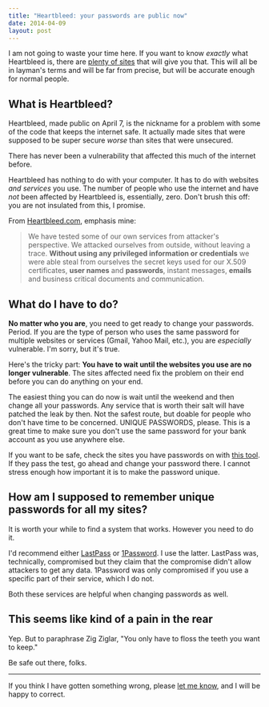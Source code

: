 ```yaml
---
title: "Heartbleed: your passwords are public now"
date: 2014-04-09
layout: post
---
```


I am not going to waste your time here. If you want to know *exactly* what Heartbleed is, there are [plenty of sites][1] that will give you that. This will all be in layman's terms and will be far from precise, but will be accurate enough for normal people.

## What is Heartbleed?

Heartbleed, made public on April 7, is the nickname for a problem with some of the code that keeps the internet safe. It actually made sites that were supposed to be super secure *worse* than sites that were unsecured.

There has never been a vulnerability that affected this much of the internet before.

Heartbleed has nothing to do with your computer. It has to do with websites *and services* you use. The number of people who use the internet and have *not* been affected by Heartbleed is, essentially, zero. Don't brush this off: you are not insulated from this, I promise.

From [Heartbleed.com][2], emphasis mine:

> We have tested some of our own services from attacker's perspective. We attacked ourselves from outside, without leaving a trace. **Without using any privileged information or credentials** we were able steal from ourselves the secret keys used for our X.509 certificates, **user names** and **passwords**, instant messages, **emails** and business critical documents and communication.

## What do I have to do?

**No matter who you are**, you need to get ready to change your passwords. Period. If you are the type of person who uses the same password for multiple websites or services (Gmail, Yahoo Mail, etc.), you are *especially* vulnerable. I'm sorry, but it's true.

Here's the tricky part: **You have to wait until the websites you use are no longer vulnerable**. The sites affected need fix the problem on their end before you can do anything on your end.

The easiest thing you can do now is wait until the weekend and then change all your passwords. Any service that is worth their salt will have patched the leak by then. Not the safest route, but doable for people who don't have time to be concerned. UNIQUE PASSWORDS, please. This is a great time to make sure you don't use the same password for your bank account as you use anywhere else.

If you want to be safe, check the sites you have passwords on with [this tool][3]. If they pass the test, go ahead and change your password there. I cannot stress enough how important it is to make the password unique.

## How am I supposed to remember unique passwords for all my sites?

It is worth your while to find a system that works. However you need to do it.

I'd recommend either [LastPass][4] or [1Password][5]. I use the latter. LastPass was, technically, compromised but they claim that the compromise didn't allow attackers to get any data. 1Password was only compromised if you use a specific part of their service, which I do not.

Both these services are helpful when changing passwords as well.

## This seems like kind of a pain in the rear

Yep. But to paraphrase Zig Ziglar, "You only have to floss the teeth you want to keep."

Be safe out there, folks.

* * *

If you think I have gotten something wrong, please [let me know][6], and I will be happy to correct.

 [1]: https://www.google.com/search?q=what%20is%20heartbleed
 [2]: http://heartbleed.com
 [3]: http://filippo.io/Heartbleed/
 [4]: http://lastpass.com
 [5]: https://agilebits.com/onepassword
 [6]: http://happycollision.com/contact